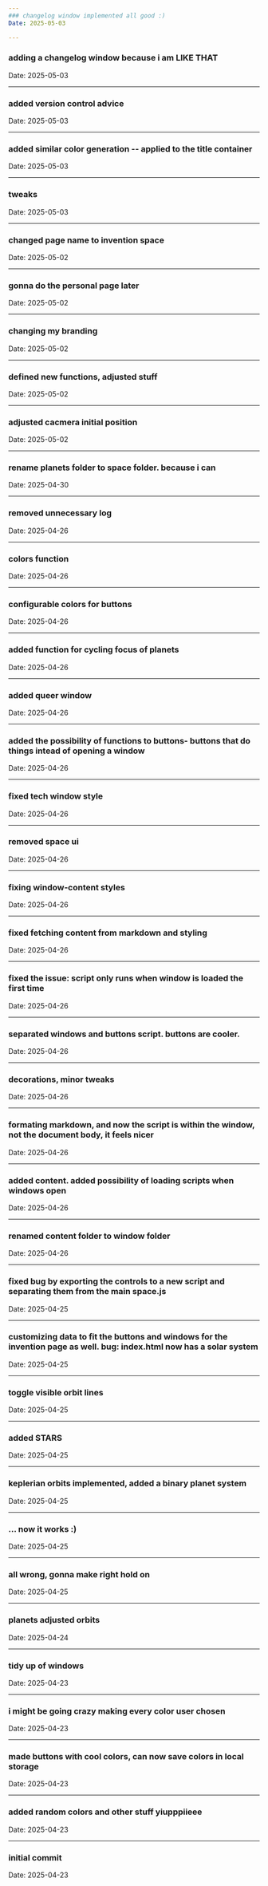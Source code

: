 ```yaml
---
### changelog window implemented all good :)
Date: 2025-05-03

---
```

### adding a changelog window because i am LIKE THAT
Date: 2025-05-03

---
### added version control advice
Date: 2025-05-03

---
### added similar color generation -- applied to the title container
Date: 2025-05-03

---
### tweaks
Date: 2025-05-03

---
### changed page name to invention space
Date: 2025-05-02

---
### gonna do the personal page later
Date: 2025-05-02

---
### changing my branding
Date: 2025-05-02

---
### defined new functions, adjusted stuff
Date: 2025-05-02

---
### adjusted cacmera initial position
Date: 2025-05-02

---
### rename planets folder to space folder. because i can
Date: 2025-04-30

---
### removed unnecessary log
Date: 2025-04-26

---
### colors function
Date: 2025-04-26

---
### configurable colors for buttons
Date: 2025-04-26

---
### added function for cycling focus of planets
Date: 2025-04-26

---
### added queer window
Date: 2025-04-26

---
### added the possibility of functions to buttons- buttons that do things intead of opening a window
Date: 2025-04-26

---
### fixed tech window style
Date: 2025-04-26

---
### removed space ui
Date: 2025-04-26

---
### fixing window-content styles
Date: 2025-04-26

---
### fixed fetching content from markdown and styling
Date: 2025-04-26

---
### fixed the issue: script only runs when window is loaded the first time
Date: 2025-04-26

---
### separated windows and buttons script. buttons are cooler.
Date: 2025-04-26

---
### decorations, minor tweaks
Date: 2025-04-26

---
### formating markdown, and now the script is within the window, not the document body, it feels nicer
Date: 2025-04-26

---
### added content. added possibility of loading scripts when windows open
Date: 2025-04-26

---
### renamed content folder to window folder
Date: 2025-04-26

---
### fixed bug by exporting the controls to a new script and separating them from the main space.js
Date: 2025-04-25

---
### customizing data to fit the buttons and windows for the invention page as well. bug: index.html now has a solar system
Date: 2025-04-25

---
### toggle visible orbit lines
Date: 2025-04-25

---
### added STARS
Date: 2025-04-25

---
### keplerian orbits implemented, added a binary planet system
Date: 2025-04-25

---
### ... now it works :)
Date: 2025-04-25

---
### all wrong, gonna make right hold on
Date: 2025-04-25

---
### planets adjusted orbits
Date: 2025-04-24

---
### tidy up of windows
Date: 2025-04-23

---
### i might be going crazy making every color user chosen
Date: 2025-04-23

---
### made buttons with cool colors, can now save colors in local storage
Date: 2025-04-23

---
### added random colors and other stuff yiupppiieee
Date: 2025-04-23

---
### initial commit
Date: 2025-04-23
